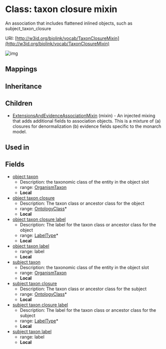 # Class: taxon closure mixin


An association that includes flattened inlined objects, such as subject_taxon_closure

URI: [http://w3id.org/biolink/vocab/TaxonClosureMixin](http://w3id.org/biolink/vocab/TaxonClosureMixin)

![img](http://yuml.me/diagram/nofunky;dir:TB/class/\[TaxonClosureMixin|subject_taxon_closure_label:label_type%20*;object_taxon_closure_label:label_type%20*]-%20object%20taxon%20closure%20*>\[OntologyClass],%20\[TaxonClosureMixin]-%20object%20taxon%20%3F>\[OrganismTaxon],%20\[TaxonClosureMixin]-%20subject%20taxon%20closure%20*>\[OntologyClass],%20\[TaxonClosureMixin]-%20subject%20taxon%20%3F>\[OrganismTaxon],%20\[ExtensionsAndEvidenceAssociationMixin]uses%20-.->\[TaxonClosureMixin])
## Mappings

## Inheritance

## Children

 * [ExtensionsAndEvidenceAssociationMixin](ExtensionsAndEvidenceAssociationMixin.md) (mixin)  - An injected mixing that adds additional fields to association objects. This is a mixture of (a) closures for denormalization (b) evidence fields specific to the monarch model.
## Used in

## Fields

 * [object taxon](object_taxon.md)
    * Description: the taxonomic class of the entity in the object slot
    * range: [OrganismTaxon](OrganismTaxon.md)
    * __Local__
 * [object taxon closure](object_taxon_closure.md)
    * Description: The taxon class or ancestor class for the object
    * range: [OntologyClass](OntologyClass.md)*
    * __Local__
 * [object taxon closure label](object_taxon_closure_label.md)
    * Description: The label for the taxon class or ancestor class for the object
    * range: [LabelType](LabelType.md)*
    * __Local__
 * [object taxon label](object_taxon_label.md)
    * range: label
    * __Local__
 * [subject taxon](subject_taxon.md)
    * Description: the taxonomic class of the entity in the object slot
    * range: [OrganismTaxon](OrganismTaxon.md)
    * __Local__
 * [subject taxon closure](subject_taxon_closure.md)
    * Description: The taxon class or ancestor class for the subject
    * range: [OntologyClass](OntologyClass.md)*
    * __Local__
 * [subject taxon closure label](subject_taxon_closure_label.md)
    * Description: The label for the taxon class or ancestor class for the subject
    * range: [LabelType](LabelType.md)*
    * __Local__
 * [subject taxon label](subject_taxon_label.md)
    * range: label
    * __Local__
